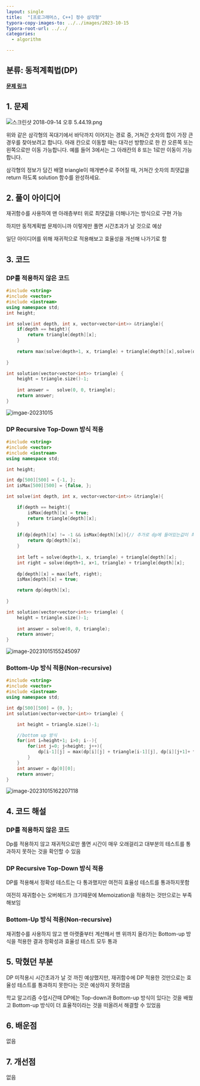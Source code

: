 ```yaml
---
layout: single
title:  "[프로그래머스, C++] 정수 삼각형"
typora-copy-images-to: ../../images/2023-10-15
Typora-root-url: ../../
categories: 
  - algorithm

---
```


## 분류: 동적계획법(DP)

**[문제 링크]( https://school.programmers.co.kr/learn/courses/30/lessons/43105)**





## 1. 문제

![스크린샷 2018-09-14 오후 5.44.19.png](https://grepp-programmers.s3.amazonaws.com/files/production/97ec02cc39/296a0863-a418-431d-9e8c-e57f7a9722ac.png)

위와 같은 삼각형의 꼭대기에서 바닥까지 이어지는 경로 중, 거쳐간 숫자의 합이 가장 큰 경우를 찾아보려고 합니다. 아래 칸으로 이동할 때는 대각선 방향으로 한 칸 오른쪽 또는 왼쪽으로만 이동 가능합니다. 예를 들어 3에서는 그 아래칸의 8 또는 1로만 이동이 가능합니다.

삼각형의 정보가 담긴 배열 triangle이 매개변수로 주어질 때, 거쳐간 숫자의 최댓값을 return 하도록 solution 함수를 완성하세요.



## 2. 풀이 아이디어

재귀함수를 사용하여 맨 아래층부터 위로 최댓값을 더해나가는 방식으로 구현 가능

하지만 동적계획법 문제이니까 이렇게만 풀면 시간초과가 날 것으로 예상

일단 아이디어를 위해 재귀적으로 적용해보고 효율성을 개선해 나가기로 함



## 3. 코드

### DP를 적용하지 않은 코드


```c++
#include <string>
#include <vector>
#include <iostream>
using namespace std;
int height;

int solve(int depth, int x, vector<vector<int>> &triangle){
    if(depth == height){
        return triangle[depth][x];
    }  
    
    return max(solve(depth+1, x, triangle) + triangle[depth][x],solve(depth+1, x+1, triangle) + triangle[depth][x]);
    
}

int solution(vector<vector<int>> triangle) {
    height = triangle.size()-1;
    
    int answer =   solve(0, 0, triangle);
    return answer;
}

```

![imgae-20231015](/images/2023-10-15/image-20231015.png)



### DP Recursive Top-Down 방식 적용

```c++
#include <string>
#include <vector>
#include <iostream>
using namespace std;

int height;

int dp[500][500] = {-1, };
int isMax[500][500] = {false, };

int solve(int depth, int x, vector<vector<int>> &triangle){

    if(depth == height){
        isMax[depth][x] = true;
        return triangle[depth][x];
    } 
    
    if(dp[depth][x] != -1 && isMax[depth][x]){// 추가로 dp에 들어있는값이 최대값이라는 조건 필요
        return dp[depth][x];
    }
    
    int left = solve(depth+1, x, triangle) + triangle[depth][x];
    int right = solve(depth+1, x+1, triangle) + triangle[depth][x];
    
    dp[depth][x] = max(left, right);
    isMax[depth][x] = true;

    return dp[depth][x];
    
}

int solution(vector<vector<int>> triangle) {
    height = triangle.size()-1;
    
    int answer = solve(0, 0, triangle);
    return answer;
}
```

![image-20231015155245097](/images/2023-10-15/image-20231015155245097.png)

### Bottom-Up 방식 적용(Non-recursive)

```c++
#include <string>
#include <vector>
#include <iostream>
using namespace std;

int dp[500][500] = {0, };
int solution(vector<vector<int>> triangle) {

    int height = triangle.size()-1;

    //bottom up 방식
    for(int i=height+1; i>0; i--){
        for(int j=0; j<height; j++){
            dp[i-1][j] = max(dp[i][j] + triangle[i-1][j], dp[i][j+1]+ triangle[i-1][j]);
        }
    }
    int answer = dp[0][0];
    return answer;
}
```

![image-20231015162207118](/images/2023-10-15/image-20231015162207118.png)


## 4. 코드 해설

### DP를 적용하지 않은 코드

Dp를 적용하지 않고 재귀적으로만 풀면 시간이 매우 오래걸리고 대부분의 테스트를 통과하지 못하는 것을 확인할 수 있음

### DP Recursive Top-Down 방식 적용

DP를 적용해서 정확성 테스트는 다 통과했지만 여전히 효율성 테스트를 통과하지못함

여전히 재귀함수는 오버헤드가 크기때문에 Memoization을 적용하는 것만으로는 부족해보임

### Bottom-Up 방식 적용(Non-recursive)

재귀함수를 사용하지 않고 맨 아랫줄부터 계산해서 맨 위까지 올라가는 Bottom-up 방식을 적용한 결과 정확성과 효율성 테스트 모두 통과



## 5. 막혔던 부분

DP 미적용시 시간초과가 날 것 까진 예상했지만, 재귀함수에 DP 적용한 것만으로는 효율성 테스트를 통과하지 못한다는 것은 예상하지 못하였음

학교 알고리즘 수업시간때 DP에는 Top-down과 Bottom-up 방식이 있다는 것을 배웠고 Bottom-up 방식이 더 효율적이라는 것을 떠올려서 해결할 수 있었음



## 6. 배운점

없음



## 7. 개선점

없음



